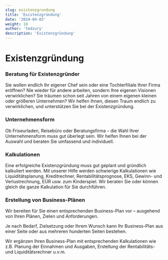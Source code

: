 ```yaml
---
slug: existenzgrundung
title: 'Existenzgründung'
date: '2024-04-03'
weight: 10
author: 'tedzury'
description: 'Existenzgründung'
---
```


# Existenzgründung

### Beratung für Existenzgründer

Sie wollen endlich Ihr eigener Chef sein oder eine Tochterfiliale Ihrer Firma eröffnen?
Nie wieder für andere arbeiten, sondern Ihre eigenen Visionen verwirklichen? Sie träumen
schon seit Jahren von einem eigenen kleinen oder größeren Unternehmen? Wir helfen Ihnen,
diesen Traum endlich zu verwirklichen, und unterstützen Sie bei der Existenzgründung.

### Unternehmensform

Ob Friseurladen, Reisebüro oder Beratungsfirma – die Wahl Ihrer Unternehmensform muss gut
überlegt sein. Wir helfen Ihnen bei der Auswahl und beraten Sie umfassend und individuell.

### Kalkulationen

Eine erfolgreiche Existenzgründung muss gut geplant und gründlich kalkuliert werden. Mit
unserer Hilfe werden schwierige Kalkulationen wie Liquiditätsplanung, Kreditrechner,
Rentabilitätsprognose, EKS, Gewinn- und Verlustrechnung, EÜR usw. zum Kinderspiel. Wir
beraten Sie oder können gleich die ganze Kalkulation für Sie durchführen.

### Erstellung von Business-Plänen

Wir bereiten für Sie einen entsprechenden Business-Plan vor – ausgehend von Ihren Plänen,
Zielen und Anforderungen.

Je nach Bedarf, Zielsetzung oder Ihrem Wunsch kann Ihr Business-Plan aus einer Seite oder
aus mehreren hunderten Seiten bestehen.

Wir ergänzen Ihren Business-Plan mit entsprechenden Kalkulationen wie z.B. Planung der
Einnahmen und Ausgaben, Erstellung der Rentabilitäts- und Liquiditätsrechner u.v.m.
